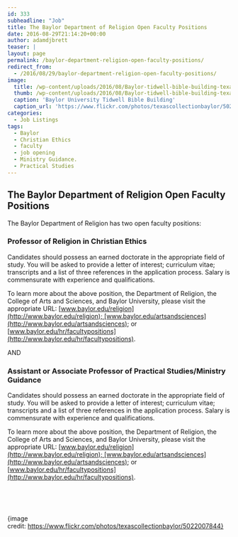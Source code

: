 ```yaml
---
id: 333
subheadline: "Job"
title: The Baylor Department of Religion Open Faculty Positions
date: 2016-08-29T21:14:20+00:00
author: adamdjbrett
teaser: |
layout: page
permalink: /baylor-department-religion-open-faculty-positions/
redirect_from:
  - /2016/08/29/baylor-department-religion-open-faculty-positions/
image:
  title: /wp-content/uploads/2016/08/Baylor-tidwell-bible-building-texascollectionbaylor-flickr.jpg
  thumb: /wp-content/uploads/2016/08/Baylor-tidwell-bible-building-texascollectionbaylor-flickr-150x150.jpg
  caption: 'Baylor University Tidwell Bible Building'
  caption_url: 'https://www.flickr.com/photos/texascollectionbaylor/5022007844'
categories:
  - Job Listings
tags:
  - Baylor
  - Christian Ethics
  - faculty
  - job opening
  - Ministry Guidance.
  - Practical Studies
---
```


## The Baylor Department of Religion Open Faculty Positions

The Baylor Department of Religion has two open faculty positions:

### Professor of Religion in Christian Ethics

Candidates should possess an earned doctorate in the appropriate field of study. You will be asked to provide a letter of interest; curriculum vitae; transcripts and a list of three references in the application process. Salary is commensurate with experience and qualifications.

To learn more about the above position, the Department of Religion, the College of Arts and Sciences, and Baylor University, please visit the appropriate URL: [www.baylor.edu/religion](http://www.baylor.edu/religion); [www.baylor.edu/artsandsciences](http://www.baylor.edu/artsandsciences); or [www.baylor.edu/hr/facultypositions](http://www.baylor.edu/hr/facultypositions).

AND

### Assistant or Associate Professor of Practical Studies/Ministry Guidance

Candidates should possess an earned doctorate in the appropriate field of study. You will be asked to provide a letter of interest; curriculum vitae; transcripts and a list of three references in the application process. Salary is commensurate with experience and qualifications.

To learn more about the above position, the Department of Religion, the College of Arts and Sciences, and Baylor University, please visit the appropriate URL: [www.baylor.edu/religion](http://www.baylor.edu/religion); [www.baylor.edu/artsandsciences](http://www.baylor.edu/artsandsciences); or [www.baylor.edu/hr/facultypositions](http://www.baylor.edu/hr/facultypositions).

&nbsp;

&nbsp;

{image credit: https://www.flickr.com/photos/texascollectionbaylor/5022007844}
